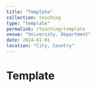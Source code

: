 ```yaml
---
title: "Template"
collection: teaching
type: "template"
permalink: /teaching/template
venue: "University, Department"
date: 2024-01-01
location: "City, Country"
---
```


Template
======